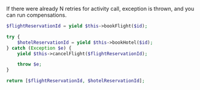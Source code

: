 If there were already N retries for activity call, exception is thrown, and you can run compensations.

```php
$flightReservationId = yield $this->bookFlight($id);

try {
    $hotelReservationId = yield $this->bookHotel($id);
} catch (Exception $e) {
    yield $this->cancelFlight($flightReservationId);

    throw $e;
}

return [$flightReservationId, $hotelReservationId];
```
